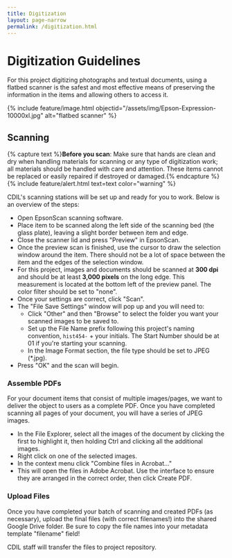 ```yaml
---
title: Digitization
layout: page-narrow
permalink: /digitization.html
---
```


# Digitization Guidelines

For this project digitizing photographs and textual documents, using a flatbed scanner is the safest and most effective means of preserving the information in the items and allowing others to access it.

{% include feature/image.html objectid="/assets/img/Epson-Expression-10000xl.jpg" alt="flatbed scanner" %}

## Scanning 

{% capture text %}**Before you scan**:
Make sure that hands are clean and dry when handling materials for scanning or any type of digitization work; all materials should be handled with care and attention. These items cannot be replaced or easily repaired if destroyed or damaged.{% endcapture %}
{% include feature/alert.html text=text color="warning" %}

CDIL's scanning stations will be set up and ready for you to work.
Below is an overview of the steps:

- Open EpsonScan scanning software.
- Place item to be scanned along the left side of the scanning bed (the glass plate), leaving a slight border between item and edge.
- Close the scanner lid and press "Preview" in EpsonScan. 
- Once the preview scan is finished, use the cursor to draw the selection window around the item. There should not be a lot of space between the item and the edges of the selection window.
- For this project, images and documents should be scanned at **300 dpi** and should be at least **3,000 pixels** on the long edge. This measurement is located at the bottom left of the preview panel. The color filter should be set to "none".
- Once your settings are correct, click "Scan". 
- The "File Save Settings" window will pop up and you will need to:
    - Click "Other" and then "Browse" to select the folder you want your scanned images to be saved to.
    - Set up the File Name prefix following this project's naming convention, `hist454-` + your initials. The Start Number should be at 01 if you're starting your scanning. 
    - In the Image Format section, the file type should be set to JPEG (*.jpg).
- Press "OK" and the scan will begin.

### Assemble PDFs

For your document items that consist of multiple images/pages, we want to deliver the object to users as a complete PDF. 
Once you have completed scanning all pages of your document, you will have a series of JPEG images. 

- In the File Explorer, select all the images of the document by clicking the first to highlight it, then holding Ctrl and clicking all the additional images.
- Right click on one of the selected images.
- In the context menu click "Combine files in Acrobat..."
- This will open the files in Adobe Acrobat. Use the interface to ensure they are arranged in the correct order, then click Create PDF.

### Upload Files

Once you have completed your batch of scanning and created PDFs (as necessary), upload the final files (with correct filenames!) into the shared Google Drive folder.
Be sure to copy the file names into your metadata template "filename" field!

CDIL staff will transfer the files to project repository.
